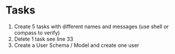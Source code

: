 # Tasks

1. Create 5 tasks with different names and messages (use shell or compass to verify)
2. Delete 1 task see line 33
3. Create a User Schema / Model and create one user
